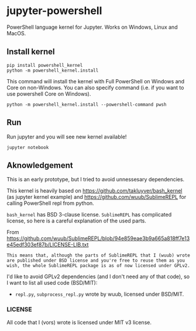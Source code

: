 # jupyter-powershell

PowerShell language kernel for Jupyter.
Works on Windows, Linux and MacOS.

## Install kernel 

```
pip install powershell_kernel
python -m powershell_kernel.install
```

This command will install the kernel with Full PowerShell on Windows and Core on non-Windows.
You can also specify command (i.e. if you want to use powershell Core on Windows).

```
python -m powershell_kernel.install --powershell-command pwsh
```

## Run

Run jupyter and you will see new kernel available!

```
jupyter notebook
```

## Aknowledgement

This is an early prototype, but I tried to avoid unnessesary dependencies.

This kernel is heavily based on https://github.com/takluyver/bash_kernel (as jupyter kernel example) and 
https://github.com/wuub/SublimeREPL for calling PowerShell repl from python.

`bash_kernel` has BSD 3-clause license.
`SublimeREPL` has complicated license, so here is a careful explanation of the used parts.

From https://github.com/wuub/SublimeREPL/blob/94e859eae3b9a665a818ff7e13e45edf303ef87b/LICENSE-LIB.txt

```
This means that, although the parts of SublimeREPL that I (wuub) wrote are published under BSD license and you're free to reuse them as you wish, the whole SublimeREPL package is as of now licensed under GPLv2.
```

I'd like to avoid GPLv2 dependencies (and I don't need any of that code), so I want to list all used code (BSD/MIT):

* `repl.py`, `subprocess_repl.py` wrote by wuub, licensed under BSD/MIT.


### LICENSE

All code that I (vors) wrote is licensed under MIT v3 license.
